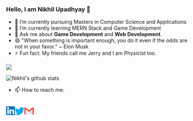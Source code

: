 ### Hello, I am Nikhil Upadhyay 👋

- 🔭 I’m currently pursuing Masters in Computer Science and Applications
- 🌱 I’m currently learning MERN Stack and Game Development
- 💬 Ask me about **Game Development** and **Web Development**.
- 😄 "When something is important enough, you do it even if the odds are not in your favor." ~ Elon Musk 
- ⚡ Fun fact: My friends call me Jerry and I am Physicist too. 
<img src="https://i.imgur.com/kdKhgx6.gif" width="240px" align="center">

![Nikhil's github stats](https://github-readme-stats.vercel.app/api?username=jerrycode06&&show_icons=true&title_color=ffffff&icon_color=bb2acf&text_color=daf7dc&bg_color=151515)

- 📫 How to reach me: 
<br>
  <a href="https://www.linkedin.com/in/nikhil-upadhyay-166673150/">
    <img align="left" alt="Nikhil Upadhyay | Linkedin" width="24px" src="https://github.com/AquibPy/AquibPy/blob/master/Assets/Linkedin.svg" />
  </a>
  <a href="https://twitter.com/chaotic_jerry">
    <img align="left" alt="Nikhil Upadhyay | Twitter" width="26px" src="https://github.com/AquibPy/AquibPy/blob/master/Assets/Twitter.svg" />
  </a>
  <a href="mailto:nikhil9690@gmail.com">
    <img align="left" alt="Nikhil Upadhyay | Gmail" width="26px" src="https://github.com/AquibPy/AquibPy/blob/master/Assets/Gmail.svg" />
  </a>
